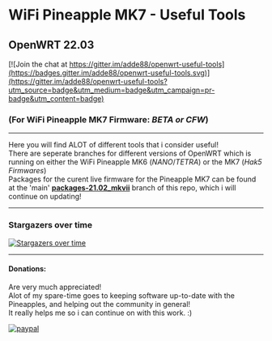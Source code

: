 # WiFi Pineapple MK7 - Useful Tools
## OpenWRT 22.03
[![Join the chat at https://gitter.im/adde88/openwrt-useful-tools](https://badges.gitter.im/adde88/openwrt-useful-tools.svg)](https://gitter.im/adde88/openwrt-useful-tools?utm_source=badge&utm_medium=badge&utm_campaign=pr-badge&utm_content=badge)

### (For WiFi Pineapple MK7 Firmware: *BETA or CFW*)
---
Here you will find ALOT of different tools that i consider useful!  
There are seperate branches for different versions of OpenWRT which is running on either the WiFi Pineapple MK6 (*NANO*/*TETRA*) or the MK7 (*Hak5 Firmwares*)  
Packages for the curent live firmware for the Pineapple MK7 can be found at the 'main' **[packages-21.02_mkvii](https://github.com/adde88/openwrt-useful-tools/tree/packages-19.07_mkvi)** branch of this repo, which i will continue on updating!  

---
### Stargazers over time

[![Stargazers over time](https://starchart.cc/adde88/openwrt-useful-tools.svg)](https://starchart.cc/adde88/openwrt-useful-tools)

---
#### Donations:
Are very much appreciated!  
Alot of my spare-time goes to keeping software up-to-date with the Pineapples, and helping out the community in general!  
It really helps me so i can continue on with this work. :)


[![paypal](https://www.paypalobjects.com/en_US/NO/i/btn/btn_donateCC_LG.gif)](https://www.paypal.com/cgi-bin/webscr?cmd=_s-xclick&hosted_button_id=4HJM939H9PHWW)
